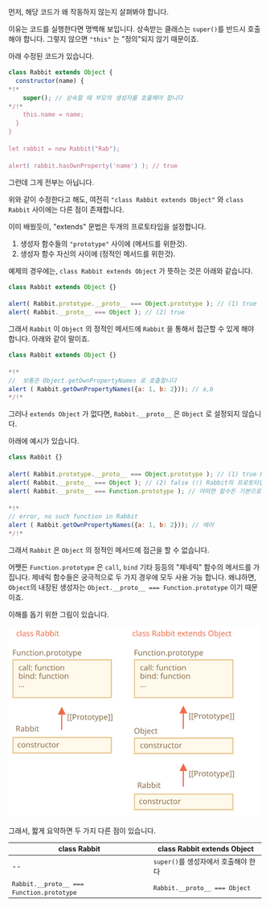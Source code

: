 먼저, 해당 코드가 왜 작동하지 않는지 살펴봐야 합니다.

이유는 코드를 실행한다면 명백해 보입니다. 상속받는 클래스는 `super()`를 반드시 호출해야 합니다. 그렇지 않으면 `"this"` 는 "정의"되지 않기 때문이죠.

아래 수정된 코드가 있습니다.

```js run
class Rabbit extends Object {
  constructor(name) {
*!*
    super(); // 상속할 때 부모의 생성자를 호출해야 합니다
*/!*
    this.name = name;
  }
}

let rabbit = new Rabbit("Rab");

alert( rabbit.hasOwnProperty('name') ); // true
```

그런데 그게 전부는 아닙니다.

위와 같이 수정한다고 해도, 여전히 `"class Rabbit extends Object"` 와 `class Rabbit` 사이에는 다른 점이 존재합니다.

이미 배웠듯이, "extends" 문법은 두개의 프로토타입을 설정합니다.

1. 생성자 함수들의 `"prototype"` 사이에 (메서드를 위한것).
2. 생성자 함수 자신의 사이에 (정적인 메서드를 위한것).

예제의 경우에는, `class Rabbit extends Object` 가 뜻하는 것은 아래와 같습니다.

```js run
class Rabbit extends Object {}

alert( Rabbit.prototype.__proto__ === Object.prototype ); // (1) true
alert( Rabbit.__proto__ === Object ); // (2) true
```

그래서 `Rabbit` 이 `Object` 의 정적인 메서드에 `Rabbit` 을 통해서 접근할 수 있게 해야 합니다. 아래와 같이 말이죠.

```js run
class Rabbit extends Object {}

*!*
//  보통은 Object.getOwnPropertyNames 로 호출합니다
alert ( Rabbit.getOwnPropertyNames({a: 1, b: 2})); // a,b
*/!*
```

그러나 `extends Object` 가 없다면, `Rabbit.__proto__` 은 `Object` 로 설정되지 않습니다.

아래에 예시가 있습니다.

```js run
class Rabbit {}

alert( Rabbit.prototype.__proto__ === Object.prototype ); // (1) true Rabbit의 프로토타입은 객체의 프로토타입 입니다.
alert( Rabbit.__proto__ === Object ); // (2) false (!) Rabbit의 프로토타입은 객체가 아닙니다.
alert( Rabbit.__proto__ === Function.prototype ); // 어떠한 함수든 기본으로 __proto__는 함수의 프로토타입 입니다.

*!*
// error, no such function in Rabbit
alert ( Rabbit.getOwnPropertyNames({a: 1, b: 2})); // 에러
*/!*
```

그래서 `Rabbit` 은 `Object` 의 정적인 메서드에 접근을 할 수 없습니다.

어쨋든 `Function.prototype` 은 `call`, `bind` 기타 등등의 "제네릭" 함수의 메서드를 가집니다. 제네릭 함수들은 궁극적으로 두 가지 경우에 모두 사용 가능 합니다. 왜냐하면, `Object`의 내장된 생성자는 `Object.__proto__ === Function.prototype` 이기 때문이죠.

이해를 돕기 위한 그림이 있습니다.

![](rabbit-extends-object.svg)

그래서, 짧게 요약하면 두 가지 다른 점이 있습니다.

| class Rabbit | class Rabbit extends Object  |
|--------------|------------------------------|
| --             | `super()`를 생성자에서 호출해야 한다 |
| `Rabbit.__proto__ === Function.prototype` | `Rabbit.__proto__ === Object` |
